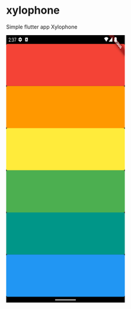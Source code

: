 # xylophone


Simple flutter app Xylophone


<img height="720" src="images/Screenshot_20230815_013715.png" width="320"/>




